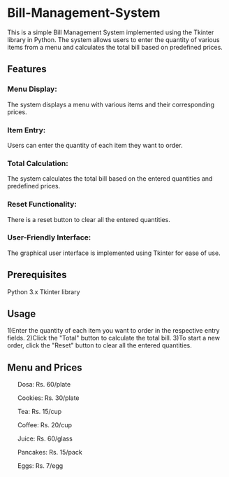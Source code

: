 # Bill-Management-System
This is a simple Bill Management System implemented using the Tkinter library in Python. The system allows users to enter the quantity of various items from a menu and calculates the total bill based on predefined prices.

<h2>Features</h2>

<h3>Menu Display:</h3> The system displays a menu with various items and their corresponding prices.
<h3>Item Entry:</h3> Users can enter the quantity of each item they want to order.
<h3>Total Calculation:</h3> The system calculates the total bill based on the entered quantities and predefined prices.
<h3>Reset Functionality:</h3> There is a reset button to clear all the entered quantities.
<h3>User-Friendly Interface:</h3> The graphical user interface is implemented using Tkinter for ease of use.

<h2>Prerequisites</h2>

Python 3.x
Tkinter library

<h2>Usage</h2>

1)Enter the quantity of each item you want to order in the respective entry fields.
2)Click the "Total" button to calculate the total bill.
3)To start a new order, click the "Reset" button to clear all the entered quantities.


<h2>Menu and Prices</h2>

<ul>Dosa: Rs. 60/plate</ul>
<ul>Cookies: Rs. 30/plate</ul>
<ul>Tea: Rs. 15/cup</ul>
<ul>Coffee: Rs. 20/cup</ul>
<ul>Juice: Rs. 60/glass</ul>
<ul>Pancakes: Rs. 15/pack</ul>
<ul>Eggs: Rs. 7/egg</ul>
